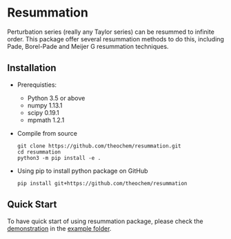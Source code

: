 Resummation
===========

Perturbation series (really any Taylor series) can be resummed to infinite order. This package offer several resummation methods to do this, including Pade, Borel-Pade and Meijer G resummation techniques.

Installation
------------

* Prerequisties:

  - Python 3.5 or above
  - numpy 1.13.1 
  - scipy 0.19.1  
  - mpmath 1.2.1

* Compile from source

      git clone https://github.com/theochem/resummation.git
      cd resummation
      python3 -m pip install -e .

* Using pip to install python package on GitHub

      pip install git+https://github.com/theochem/resummation

Quick Start
-----------

To have quick start of using resummation package, please check the [demonstration](https://github.com/theochem/resummation/tree/master/example/resummation.ipynb) in the [example folder](https://github.com/theochem/resummation/tree/master/example).
